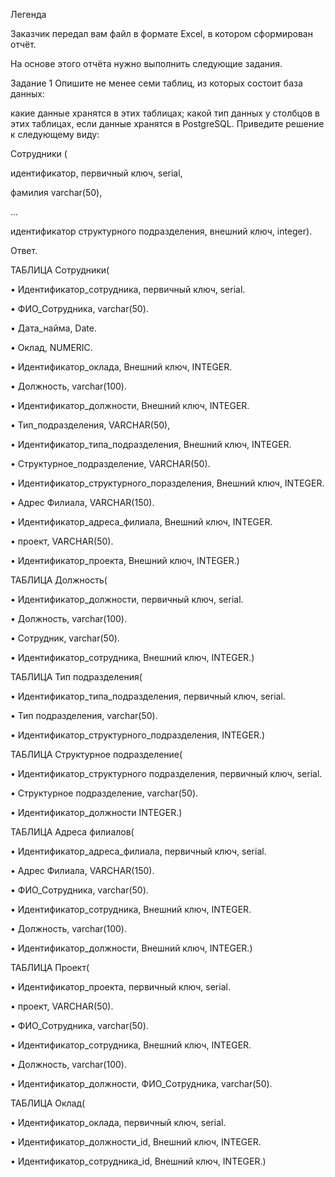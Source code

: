 Легенда

Заказчик передал вам файл в формате Excel, в котором сформирован отчёт.

На основе этого отчёта нужно выполнить следующие задания.

Задание 1
Опишите не менее семи таблиц, из которых состоит база данных:

какие данные хранятся в этих таблицах;
какой тип данных у столбцов в этих таблицах, если данные хранятся в PostgreSQL.
Приведите решение к следующему виду:

Сотрудники (

идентификатор, первичный ключ, serial,

фамилия varchar(50),

...

идентификатор структурного подразделения, внешний ключ, integer).


Ответ.

ТАБЛИЦА Сотрудники(

•	Идентификатор_сотрудника, первичный ключ, serial.

•	ФИО_Сотрудника, varchar(50).

•	Дата_найма, Date.

•	Оклад, NUMERIC. 

•	Идентификатор_оклада, Внешний ключ, INTEGER.

•	Должность, varchar(100). 

•	Идентификатор_должности, Внешний ключ, INTEGER.

•	Тип_подразделения, VARCHAR(50), 

•	Идентификатор_типа_подразделения, Внешний ключ, INTEGER.

•	Структурное_подразделение, VARCHAR(50).

•	Идентификатор_структурного_поразделения, Внешний ключ, INTEGER.

•	Адрес Филиала, VARCHAR(150).

•	Идентификатор_адреса_филиала, Внешний ключ, INTEGER.

•	проект, VARCHAR(50). 

•	Идентификатор_проекта, Внешний ключ, INTEGER.)


ТАБЛИЦА Должность(

•	Идентификатор_должности, первичный ключ, serial.

•	Должность, varchar(100).

•	Сотрудник, varchar(50).

•	Идентификатор_сотрудника, Внешний ключ, INTEGER.)


ТАБЛИЦА Тип подразделения(

•	Идентификатор_типа_подразделения, первичный ключ, serial.

•	Тип подразделения, varchar(50).

•	Идентификатор_структурного_подразделения, INTEGER.)


ТАБЛИЦА Структурное подразделение(

•	Идентификатор_структурного подразделения, первичный ключ, serial.

•	Структурное подразделение, varchar(50).

•	Идентификатор_должности INTEGER.)


ТАБЛИЦА Адреса филиалов(

•	Идентификатор_адреса_филиала, первичный ключ, serial.

•	Адрес Филиала, VARCHAR(150).

•	ФИО_Сотрудника, varchar(50).

•	Идентификатор_сотрудника, Внешний ключ, INTEGER.

•	Должность, varchar(100). 

•	Идентификатор_должности, Внешний ключ, INTEGER.)


ТАБЛИЦА Проект(

•	Идентификатор_проекта, первичный ключ, serial.

•	проект, VARCHAR(50).

•	ФИО_Сотрудника, varchar(50).

•	Идентификатор_сотрудника, Внешний ключ, INTEGER.

•	Должность, varchar(100). 

•	Идентификатор_должности, ФИО_Сотрудника, varchar(50).




ТАБЛИЦА Оклад(

•	Идентификатор_оклада, первичный ключ, serial.

•	Идентификатор_должности_id, Внешний ключ, INTEGER.

•	Идентификатор_сотрудника_id, Внешний ключ, INTEGER.)


